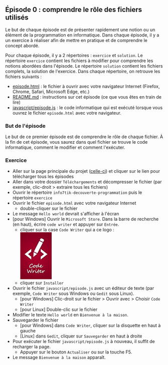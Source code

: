 ## Épisode 0 : comprendre le rôle des fichiers utilisés
Le but de chaque épisode est de présenter rapidement une notion ou un élément de la programmation en informatique. Dans
chaque épisode, il y a un exercice à réaliser afin de mettre en pratique et de comprendre le concept abordé.

Pour chaque épisode, il y a 2 répertoires : `exercice` et `solution`. Le répertoire `exercice` contient les fichiers
à modifier pour comprendre les notions abordées dans l'épisode. Le répertoire `solution` contient les fichiers
complets, la solution de l'exercice. Dans chaque répertoire, on retrouve les fichiers suivants :
* [episode.html](exercice/episode.html) : le fichier à ouvrir avec votre navigateur Internet (Firefox, Chrome, Safari,
  Microsoft Edge, etc.)
* [README.md](exercice/README.md) : instructions sur cet épisode (ce que vous êtes en train de lire)
* [javascript/episode.js](exercice/javascript/episode.js) : le code informatique qui est exécuté lorsque vous ouvrez le
  fichier `episode.html` avec votre navigateur.

### But de l'épisode
Le but de ce premier épisode est de comprendre le rôle de chaque fichier. À la fin de cet épisode, vous saurez dans quel
fichier se trouve le code informatique, comment le modifier et comment l'exécuter.

### Exercice
- Aller sur la page principale du projet ([celle-ci](https://github.com/info7tik/decouverte-programmation)) et cliquer
  sur le lien pour télécharger tous les épisodes
- Aller dans votre dossier `Téléchargements` et décompresser le fichier (par exemple, clic-droit > extraire tous les
  fichiers)
- Ouvrir le répertoire `info7tik-decouverte-programmation` puis le répertoire `exercice`
- Ouvrir le fichier `episode.html` avec votre navigateur Internet
  * double-cliquer sur le fichier
- Le message `Hello world` devrait s'afficher à l'écran
- [pour Windows] Ouvrir le `Microsoft Store`. Dans la barre de recherche (en haut), écrire `code writer` et appuyer sur
  `Entrée`.
  * cliquer sur la case `Code Writer` qui a ce logo :
  <br/><img src="code-writer-logo.jpeg" alt="logo de code writer" width="100" height="150"><br/>
  * cliquer sur `Installer`
- Ouvrir le fichier `javascript/episode.js` avec un éditeur de texte (par exemple, `Code Writer` sous Windows ou `Gedit`
  sous Linux).
  * [pour Windows] Clic-droit sur le fichier > Ouvrir avec > Choisir `Code Writer`
  * [pour Linux] Double-clic sur le fichier
- Modifier le texte `Hello world` en `Bienvenue à la maison`.
- Sauvegarder le fichier
  * [pour Windows] dans `Code Writer`, cliquer sur la disquette en haut à gauche
  * [Linux] dans `Gedit`, cliquer sur `Sauvegarder` en haut à droite
- Pour exécuter le fichier `javascript/episode.js` à nouveau, il suffit de recharger la page.
  * Appuyer sur le bouton `Actualiser` ou sur la touche F5.
- Le message `Bienvenue à la maison` apparaît.
